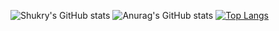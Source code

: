 ![Shukry's GitHub stats](https://github-readme-stats.vercel.app/api?username=MohamadShukry&theme=dark&show_icons=true)
![Anurag's GitHub stats](https://github-readme-stats.vercel.app/api?username=MohamadShukry&show_icons=true&theme=radical)
[![Top Langs](https://github-readme-stats.vercel.app/api/top-langs/?username=MohamadShukry&layout=compact)](https://github.com/MohamadShukry/github-readme-stats)
